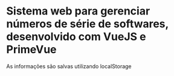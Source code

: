 # Sistema web para gerenciar números de série de softwares, desenvolvido com VueJS e PrimeVue

As informações são salvas utilizando localStorage
